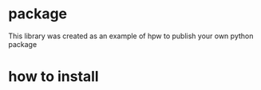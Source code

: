 # package
This library was created as an example of hpw to publish your own python package

# how to install

